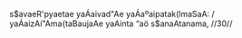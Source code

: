 s$avaeR'pyaetae yaÁaivad"Ae yaÁaºaipatak(lmaSaA: /
yaÁaizAí"Ama{taBaujaAe yaAinta “aö s$anaAtanama, //30//